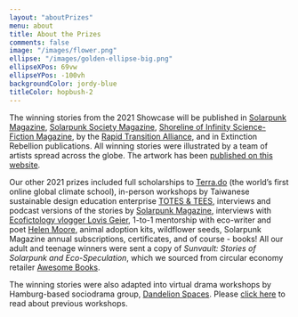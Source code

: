 ```yaml
---
layout: "aboutPrizes"
menu: about
title: About the Prizes
comments: false
image: "/images/flower.png"
ellipse: "/images/golden-ellipse-big.png"
ellipseXPos: 69vw
ellipseYPos: -100vh
backgroundColor: jordy-blue
titleColor: hopbush-2
---
```


The winning stories from the 2021 Showcase will be published in [Solarpunk Magazine](https://solarpunkmagazine.com/), [Solarpunk Society Magazine](https://civilx.world/solar-punk-society/), [Shoreline of Infinity Science-Fiction Magazine](https://www.shorelineofinfinity.com/), by the [Rapid Transition Alliance](https://www.rapidtransition.org/), and in Extinction Rebellion publications. All winning stories were illustrated by a team of artists spread across the globe. The artwork has been [published on this website](/about/artwork). 

Our other 2021 prizes included full scholarships to [Terra.do](http://terra.do/) (the world’s first online global climate school), in-person workshops by Taiwanese sustainable design education enterprise [TOTES & TEES](https://www.instagram.com/totes_n_tees/?hl=en), interviews and podcast versions of the stories by [Solarpunk Magazine](https://solarpunkmagazine.com/), interviews with [Ecofictology vlogger Lovis Geier](https://www.youtube.com/watch?v=n0sggFYGqw8), 1-to-1 mentorship with eco-writer and poet [Helen Moore](https://www.helenmoorepoet.com/), animal adoption kits, wildflower seeds, Solarpunk Magazine annual subscriptions, certificates, and of course - books! All our adult and teenage winners were sent a copy of _Sunvault: Stories of Solarpunk and Eco-Speculation_, which we sourced from circular economy retailer [Awesome Books](awesomebooks.com).

The winning stories were also adapted into virtual drama workshops by Hamburg-based sociodrama group, [Dandelion Spaces](https://www.dandelion-spaces.com/). Please [click here](https://www.eventbrite.de/e/climate-futures-action-explorations-tickets-260120456287?aff=erelexpmlt) to read about previous workshops. 
